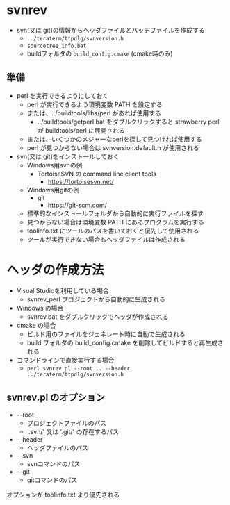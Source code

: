 ﻿# svnrev

- svn(又は git)の情報からヘッダファイルとバッチファイルを作成する
  - `../teraterm/ttpdlg/svnversion.h`
  - `sourcetree_info.bat`
  - buildフォルダの `build_config.cmake` (cmake時のみ)

## 準備

- perl を実行できるようにしておく
  - perl が実行できるよう環境変数 PATH を設定する
  - または、../buildtools/libs/perl があれば使用する
    - ../buildtools/getperl.bat をダブルクリックすると
      strawberry perl が buildtools/perl に展開される
  - または、いくつかのメジャーなperlを探して見つければ使用する
  - perl が見つからない場合は svnversion.default.h が使用される
- svn(又は git)をインストールしておく
  - Windows用svnの例
    - TortoiseSVN の command line client tools
      - https://tortoisesvn.net/
  - Windows用gitの例
    - git
      - https://git-scm.com/
  - 標準的なインストールフォルダから自動的に実行ファイルを探す
  - 見つからない場合は環境変数 PATH にあるプログラムを実行する
  - toolinfo.txt にツールのパスを書いておくと優先して使用される
  - ツールが実行できない場合もヘッダファイルは作成される

# ヘッダの作成方法

- Visual Studioを利用している場合
  - svnrev_perl プロジェクトから自動的に生成される
- Windows の場合
  - svnrev.bat をダブルクリックでヘッダが作成される
- cmake の場合
  - ビルド用のファイルをジェネレート時に自動で生成される
  - build フォルダの build_config.cmake を削除してビルドすると再生成される
- コマンドラインで直接実行する場合
  - `perl svnrev.pl --root .. --header ../teraterm/ttpdlg/svnversion.h`

## svnrev.pl のオプション

- --root
  - プロジェクトファイルのパス
  - '.svn/' 又は '.git/' の存在するパス
- --header
  - ヘッダファイルのパス
- --svn
  - svnコマンドのパス
- --git
  - gitコマンドのパス

オプションが toolinfo.txt より優先される
